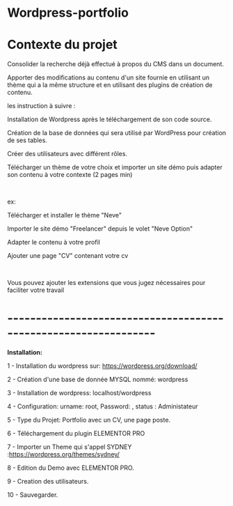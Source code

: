 # Wordpress-portfolio

# Contexte du projet
Consolider la recherche déjà effectué à propos du CMS dans un document.

Apporter des modifications au contenu d'un site fournie en utilisant un thème qui a la même structure et en utilisant des plugins de création de contenu.

les instruction à suivre :

Installation de Wordpress après le téléchargement de son code source.

Création de la base de données qui sera utilisé par WordPress pour création de ses tables.

Créer des utilisateurs avec différent rôles.

Télécharger un thème de votre choix et importer un site démo puis adapter son contenu à votre contexte (2 pages min)

​

ex:

Télécharger et installer le thème "Neve"

Importer le site démo "Freelancer" depuis le volet "Neve Option"

Adapter le contenu à votre profil

Ajouter une page "CV" contenant votre cv

​

Vous pouvez ajouter les extensions que vous jugez nécessaires pour faciliter votre travail

# ----------------------------------------------------------------

<strong> Installation: </strong>

1 - Installation du wordpress sur: https://wordpress.org/download/

2 - Création d'une base de donnée MYSQL nommé: wordpress

3 - Installation de wordpress: localhost/wordpress

4 - Configuration: urname: root, Password: , status : Administateur

5 - Type du Projet: Portfolio avec un CV, une page poste.

6 - Téléchargement du plugin ELEMENTOR PRO 

7 - Importer un Theme qui s'appel SYDNEY :https://wordpress.org/themes/sydney/

8 - Edition du Demo avec ELEMENTOR PRO.

9 - Creation des utilisateurs.

10 - Sauvegarder.
